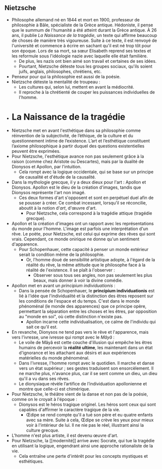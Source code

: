 ## Nietzsche
- Philosophe allemand né en 1844 et mort en 1900, professeur de philosophie à Bâle, spécialiste de la Grèce antique. Hédoniste, il pense que le summum de l'humanité a été atteint durant la Grèce antique. À 26 ans, il publie *La Naissance de la tragédie*, un texte qui affirme beaucoup de choses de manière très vigoureuse. Suite à ce texte, il est renvoyé de l'université et commence à écrire en sachant qu'il est né trop tôt pour son époque. Lors de sa mort, sa sœur Elisabeth reprend ses textes et les reformule sous l'idéologie nazie avec laquelle elle était familière.
	- De plus, les nazis ont bien aimé son travail et certaines de ses idées.
	- Pourtant, Nietzsche déteste tous les groupes sociaux, qu'ils soient juifs, anglais, philosophes, chrétiens, etc.
- Penseur pour qui la philosophie est aussi de la poésie.
- Nietzsche déteste la mentalité de troupeau :
	- Les cultures qui, selon lui, mettent en avant la médiocrité.
	- Il reproche à la chrétienté de couper les puissances individuelles de l'homme.
- # La Naissance de la tragédie
- Nietzsche met en avant l'esthétique dans sa philosophie comme réinvention de la subjectivité, de l’éthique, de la culture et du questionnement intime de l’existence. L’art et l’esthétique constituent l’axiome philosophique à partir duquel des questions existentielles peuvent être exprimées.
- Pour Nietzsche, l'esthétique avance non pas seulement grâce à la raison (comme chez Aristote ou Descartes), mais par la dualité de Dionysos et Apollon, par l'intuition.
	- Cela rompt avec la logique occidentale, qui se base sur un principe de causalité et d'étude de la causalité.
- Dans la mythologie grecque, il y a deux dieux pour l'art : Apollon et Dionysos. Apollon est le dieu de la création d'images, tandis que Dionysos représente l'art non imagé.
	- Ces deux formes d'art s'opposent et sont en perpétuel duel afin de se pousser à créer. Ce combat incessant, lorsqu'il se réconcilie, aboutit à la notion d'*art*, d'œuvre d'art.
		- Pour Nietzsche, cela correspond à la tragédie attique (tragédie grecque).
- Apollon et la création d'images ont un rapport avec les représentations du monde pour l'homme. L'image est parfois une interprétation d'un rêve. Le poète, pour Nietzsche, est celui qui exprime des rêves qui sont vrais. Cependant, ce monde onirique ne donne qu'un sentiment d'apparence.
	- Pour Schopenhauer, cette capacité à penser un monde extérieur serait la condition même de la philosophie.
		- Or, l'homme doué de sensibilité artistique adopte, à l'égard de la réalité du rêve, la même attitude que le philosophe face à la réalité de l'existence. Il se plaît à l'observer :
			- Observer sous tous ses angles, non pas seulement les plus beaux, mais donner à voir la divine comédie.
- Apollon met en avant un *principium individuationis* :
	- Dans la pensée de Schopenhauer, le **principium individuationis** est lié à l'idée que l'individualité et la distinction des êtres reposent sur les conditions de l'espace et du temps. C'est dans le monde phénoménal (le monde des apparences) que ce principe opère, permettant la séparation entre les choses et les êtres, par opposition au "monde en soi", où cette distinction n'existe pas.
		- Apollon incarne cette individualisation, ce calme de l'individu qui sait ce qu'il est.
- En revanche, Dionysos ne tend pas vers le rêve et l'apparence, mais vers l'ivresse, une ivresse qui rompt avec le *Mâyâ* :
	- Le voile de Mâyâ est cette couche d'illusion qui empêche les êtres humains de percevoir la **réalité ultime**, les maintenant dans un état d'ignorance et les attachant aux désirs et aux expériences matérielles du monde phénoménal.
	- Dans l'ivresse, l'homme rompt avec le quotidien. Il marche et danse vers un état supérieur ; ses gestes traduisent son ensorcèlement. Il ne marche plus, n'avance plus, car il se sent comme un dieu, un dieu qu'il a vu dans ses rêves.
	- Le dionysiaque révèle l’artifice de l’individuation apollonienne et montre que celle-ci est chimérique.
- Pour Nietzsche, le théâtre vient de la danse et non pas de la poésie, comme on le croyait à l'époque :
	- Dionysos est le héros tragique originel. Les héros sont ceux qui sont capables d'affirmer le caractère tragique de la vie.
		- Œdipe se rend compte qu'il a tué son père et eu quatre enfants avec sa mère. Suite à cela, Œdipe se crève les yeux pour mieux voir à l'intérieur de lui. Il ne nie pas le réel, illustrant ainsi la culture grecque.
- L'homme n'est plus artiste, il est devenu œuvre d'art.
- Pour Nietzsche, la [[modernité]] arrive avec Socrate, qui tue la tragédie en utilisant la logique, engendrant ainsi une approche rationaliste de la vie.
	- Cela entraîne une perte d'intérêt pour les concepts mystiques et esthétiques.